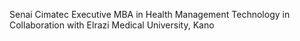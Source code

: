 Senai Cimatec Executive MBA in Health Management Technology in Collaboration with Elrazi Medical University, Kano